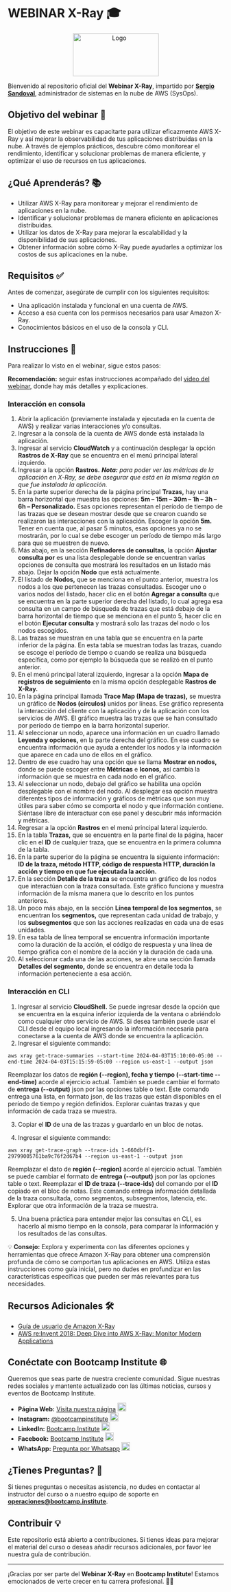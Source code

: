# WEBINAR X-Ray 🎓

<p align="center">
<img src="https://bootcamp-institute.com/cdn/shop/files/Bootcamp-Institute_Aprende-Cloud-computing-con-los-expertos.jpg?v=1650398319" alt="Logo" width="200" height="100">
</p>

Bienvenido al repositorio oficial del **Webinar X-Ray**, impartido por **[Sergio Sandoval](https://www.linkedin.com/in/sergioaugustosandoval)**, administrador de sistemas en la nube de AWS (SysOps).

## Objetivo del webinar 🎯

El objetivo de este webinar es capacitarte para utilizar eficazmente AWS X-Ray y así mejorar la observabilidad de tus aplicaciones distribuidas en la nube. A través de ejemplos prácticos, descubre cómo monitorear el rendimiento, identificar y solucionar problemas de manera eficiente, y optimizar el uso de recursos en tus aplicaciones.

## ¿Qué Aprenderás? 📚

- Utilizar AWS X-Ray para monitorear y mejorar el rendimiento de aplicaciones en la nube.
- Identificar y solucionar problemas de manera eficiente en aplicaciones distribuidas.
- Utilizar los datos de X-Ray para mejorar la escalabilidad y la disponibilidad de sus aplicaciones.
- Obtener información sobre cómo X-Ray puede ayudarles a optimizar los costos de sus aplicaciones en la nube.

## Requisitos ✅

Antes de comenzar, asegúrate de cumplir con los siguientes requisitos:

- Una aplicación instalada y funcional en una cuenta de AWS.
- Acceso a esa cuenta con los permisos necesarios para usar Amazon X-Ray.
- Conocimientos básicos en el uso de la consola y CLI.

## Instrucciones 🚀

Para realizar lo visto en el webinar, sigue estos pasos:

**Recomendación:** seguir estas instrucciones acompañado del [video del webinar](https://drive.google.com/file/d/1SGKpWTkUjZKbAwm5rmrvBSdiApdCsPDn/view?usp=drive_link), donde hay más detalles y explicaciones.

### Interacción en consola

1.	Abrir la aplicación (previamente instalada y ejecutada en la cuenta de AWS) y realizar varias interacciones y/o consultas.
2.	Ingresar a la consola de la cuenta de AWS donde está instalada la aplicación. 
3.	Ingresar al servicio **CloudWatch** y a continuación desplegar la opción **Rastros de X-Ray** que se encuentra en el menú principal lateral izquierdo.
4.	Ingresar a la opción **Rastros.**
***Nota:*** *para poder ver las métricas de la aplicación en X-Ray, se debe asegurar que está en la misma región en que fue instalada la aplicación.*
5.	En la parte superior derecha de la página principal **Trazas,** hay una barra horizontal que muestra las opciones: **5m – 15m – 30m – 1h – 3h – 6h – Personalizado.** Esas opciones representan el período de tiempo de las trazas que se desean mostrar desde que se crearon cuando se realizaron las interacciones con la aplicación. Escoger la opción **5m.** Tener en cuenta que, al pasar 5 minutos, esas opciones ya no se mostrarán, por lo cual se debe escoger un período de tiempo más largo para que se muestren de nuevo.
6.	Más abajo, en la sección **Refinadores de consultas,** la opción **Ajustar consulta por** es una lista desplegable donde se encuentran varias opciones de consulta que mostrará los resultados en un listado más abajo. Dejar la opción **Nodo** que está actualmente.
7.	El listado de **Nodos,** que se menciona en el punto anterior, muestra los nodos a los que pertenecen las trazas consultadas. Escoger uno o varios nodos del listado, hacer clic en el botón **Agregar a consulta** que se encuentra en la parte superior derecha del listado, lo cual agrega esa consulta en un campo de búsqueda de trazas que está debajo de la barra horizontal de tiempo que se menciona en el punto 5, hacer clic en el botón **Ejecutar consulta** y mostrará solo las trazas del nodo o los nodos escogidos.
8.	Las trazas se muestran en una tabla que se encuentra en la parte inferior de la página. En esta tabla se muestran todas las trazas, cuando se escoge el período de tiempo o cuando se realiza una búsqueda específica, como por ejemplo la búsqueda que se realizó en el punto anterior.
9.	En el menú principal lateral izquierdo, ingresar a la opción **Mapa de registros de seguimiento** en la misma opción desplegable **Rastros de X-Ray.**
10.	En la página principal llamada **Trace Map (Mapa de trazas),** se muestra un gráfico de **Nodos (círculos)** unidos por líneas. Ese gráfico representa la interacción del cliente con la aplicación y de la aplicación con los servicios de AWS. El gráfico muestra las trazas que se han consultado por período de tiempo en la barra horizontal superior.
11.	Al seleccionar un nodo, aparece una información en un cuadro llamado **Leyenda y opciones,** en la parte derecha del gráfico. En ese cuadro se encuentra información que ayuda a entender los nodos y la información que aparece en cada uno de ellos en el gráfico.
12.	Dentro de ese cuadro hay una opción que se llama **Mostrar en nodos,** donde se puede escoger entre **Métricas** e **Iconos,** así cambia la información que se muestra en cada nodo en el gráfico.
13.	Al seleccionar un nodo, debajo del gráfico se habilita una opción desplegable con el nombre del nodo. Al desplegar esa opción muestra diferentes tipos de información y gráficos de métricas que son muy útiles para saber cómo se comporta el nodo y que información contiene. Siéntase libre de interactuar con ese panel y descubrir más información y métricas.
14.	Regresar a la opción **Rastros** en el menú principal lateral izquierdo.
15.	En la tabla **Trazas,** que se encuentra en la parte final de la página, hacer clic en el **ID** de cualquier traza, que se encuentra en la primera columna de la tabla.
16.	En la parte superior de la página se encuentra la siguiente información: **ID de la traza, método HTTP, código de respuesta HTTP, duración la acción y tiempo en que fue ejecutada la acción.**
17.	En la sección **Detalle de la traza** se encuentra un gráfico de los nodos que interactúan con la traza consultada. Este gráfico funciona y muestra información de la misma manera que lo descrito en los puntos anteriores.
18.	Un poco más abajo, en la sección **Línea temporal de los segmentos,** se encuentran los **segmentos,** que representan cada unidad de trabajo, y los **subsegmentos** que son las acciones realizadas en cada una de esas unidades.
19.	En esa tabla de línea temporal se encuentra información importante como la duración de la acción, el código de respuesta y una línea de tiempo gráfica con el nombre de la acción y la duración de cada una.
20.	Al seleccionar cada una de las acciones, se abre una sección llamada **Detalles del segmento,** donde se encuentra en detalle toda la información perteneciente a esa acción.


### Interacción en CLI

1.	Ingresar al servicio **CloudShell.** Se puede ingresar desde la opción que se encuentra en la esquina inferior izquierda de la ventana o abriéndolo como cualquier otro servicio de AWS. Si desea también puede usar el CLI desde el equipo local ingresando la información necesaria para conectarse a la cuenta de AWS donde se encuentra la aplicación.
2.	Ingresar el siguiente commando:

```
aws xray get-trace-summaries --start-time 2024-04-03T15:10:00-05:00 --end-time 2024-04-03T15:15:59-05:00 --region us-east-1 --output json
```

Reemplazar los datos de **región (--region), fecha y tiempo (--start-time --end-time)** acorde al ejercicio actual. También se puede cambiar el formato de **entrega (--output)** json por las opciones table o text. Este comando entrega una lista, en formato json, de las trazas que están disponibles en el período de tiempo y región definidos. Explorar cuántas trazas y que información de cada traza se muestra.

3.	Copiar el **ID** de una de las trazas y guardarlo en un bloc de notas.
   
4.	Ingresar el siguiente commando:

```
aws xray get-trace-graph --trace-ids 1-660dbff1-29799005761ba9c76f2d67b4 --region us-east-1 --output json
```

Reemplazar el dato de **región (--region)** acorde al ejercicio actual. También se puede cambiar el formato de **entrega (--output)** json por las opciones table o text. Reemplazar el **ID de traza (--trace-ids)** del comando por el **ID** copiado en el bloc de notas. Este comando entrega información detallada de la traza consultada, como segmentos, subsegmentos, latencia, etc. Explorar que otra información de la traza se muestra.

5.	Una buena práctica para entender mejor las consultas en CLI, es hacerlo al mismo tiempo en la consola, para comparar la información y los resultados de las consultas.

💡 **Consejo:** Explora y experimenta con las diferentes opciones y herramientas que ofrece Amazon X-Ray para obtener una comprensión profunda de cómo se comportan tus aplicaciones en AWS. Utiliza estas instrucciones como guía inicial, pero no dudes en profundizar en las características específicas que pueden ser más relevantes para tus necesidades.

## Recursos Adicionales 🛠️

- [Guía de usuario de Amazon X-Ray](https://docs.aws.amazon.com/es_es/xray/latest/devguide/aws-xray.html)
- [AWS re:Invent 2018: Deep Dive into AWS X-Ray: Monitor Modern Applications](https://www.youtube.com/watch?v=5MQkX57eTh8)

## Conéctate con Bootcamp Institute 🌐

Queremos que seas parte de nuestra creciente comunidad. Sigue nuestras redes sociales y mantente actualizado con las últimas noticias, cursos y eventos de Bootcamp Institute.

- **Página Web:** [Visita nuestra página](https://bootcamp-institute.com/) <img src="https://encrypted-tbn0.gstatic.com/images?q=tbn:ANd9GcQVDd5yWRGNNxHId-np7B31fLaWFtbUPkVZ-CJXc8oUJQ&s" alt="Web" width="20" height="20">
- **Instagram:** [@bootcampinstitute](https://www.instagram.com/bootcamp_institute/) <img src="https://upload.wikimedia.org/wikipedia/commons/thumb/e/e7/Instagram_logo_2016.svg/2048px-Instagram_logo_2016.svg.png" alt="Instagram" width="20" height="20">
- **LinkedIn:** [Bootcamp Institute](https://www.linkedin.com/company/bootcamp-institute) <img src="https://upload.wikimedia.org/wikipedia/commons/thumb/8/81/LinkedIn_icon.svg/2048px-LinkedIn_icon.svg.png" alt="LinkedIn" width="20" height="20">
- **Facebook:** [Bootcamp Institute](https://www.facebook.com/bootcampinstituteLATAM/) <img src="https://upload.wikimedia.org/wikipedia/commons/b/b9/2023_Facebook_icon.svg" alt="Facebook" width="20" height="20">
- **WhatsApp:** [Pregunta por Whatsapp](https://api.whatsapp.com/send?phone=525567474611&text=Hola,%20me%20gustar%C3%ADa%20recibir%20m%C3%A1s%20informaci%C3%B3n%20sobre%20su%20oferta%20educativa.) <img src="https://upload.wikimedia.org/wikipedia/commons/thumb/6/6b/WhatsApp.svg/2044px-WhatsApp.svg.png" alt="WhatsApp" width="20" height="20">

## ¿Tienes Preguntas? 🤔

Si tienes preguntas o necesitas asistencia, no dudes en contactar al instructor del curso o a nuestro equipo de soporte en **<operaciones@bootcamp.institute>**.

## Contribuir 💡

Este repositorio está abierto a contribuciones. Si tienes ideas para mejorar el material del curso o deseas añadir recursos adicionales, por favor lee nuestra guía de contribución.

---

¡Gracias por ser parte del **Webinar X-Ray** en **Bootcamp Institute**! Estamos emocionados de verte crecer en tu carrera profesional. 💼🚀
